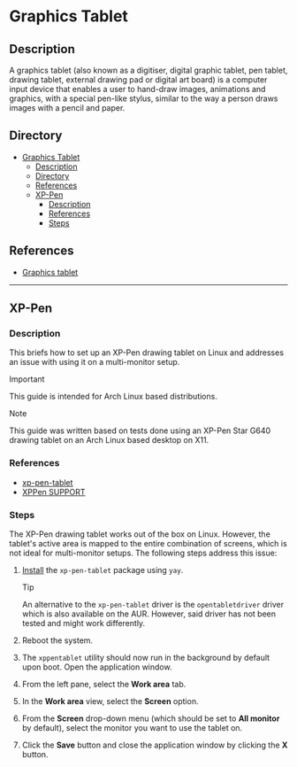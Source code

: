 # Graphics Tablet

## Description

A graphics tablet (also known as a digitiser, digital graphic tablet, pen tablet, drawing tablet, external drawing pad or digital art board) is a computer input device that enables a user to hand-draw images, animations and graphics, with a special pen-like stylus, similar to the way a person draws images with a pencil and paper.

## Directory

- [Graphics Tablet](#graphics-tablet)
  - [Description](#description)
  - [Directory](#directory)
  - [References](#references)
  - [XP-Pen](#xp-pen)
    - [Description](#description-1)
    - [References](#references-1)
    - [Steps](#steps)

## References

- [Graphics tablet](https://wiki.archlinux.org/title/Graphics_tablet)

---

## XP-Pen

### Description

This briefs how to set up an XP-Pen drawing tablet on Linux and addresses an issue with using it on a multi-monitor setup.

> [!IMPORTANT]  
> This guide is intended for Arch Linux based distributions.

> [!NOTE]  
> This guide was written based on tests done using an XP-Pen Star G640 drawing tablet on an Arch Linux based desktop on X11.

### References

- [xp-pen-tablet](https://aur.archlinux.org/packages/xp-pen-tablet)
- [XPPen SUPPORT](https://www.xp-pen.com/download)

### Steps

The XP-Pen drawing tablet works out of the box on Linux. However, the tablet's active area is mapped to the entire combination of screens, which is not ideal for multi-monitor setups. The following steps address this issue:

1. [Install](yay.md#install) the `xp-pen-tablet` package using `yay`.

    > [!TIP]  
    > An alternative to the `xp-pen-tablet` driver is the `opentabletdriver` driver which is also available on the AUR. However, said driver has not been tested and might work differently.

2. Reboot the system.

3. The `xppentablet` utility should now run in the background by default upon boot. Open the application window.

4. From the left pane, select the **Work area** tab.

5. In the **Work area** view, select the **Screen** option.

6. From the **Screen** drop-down menu (which should be set to **All monitor** by default), select the monitor you want to use the tablet on.

7. Click the **Save** button and close the application window by clicking the **X** button.

